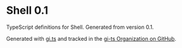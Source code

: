 # Shell 0.1

TypeScript definitions for Shell. Generated from version 0.1.

Generated with [gi.ts](https://gitlab.gnome.org/ewlsh/gi.ts) and tracked in the [gi-ts Organization on GitHub](https://github.com/gi-ts).
